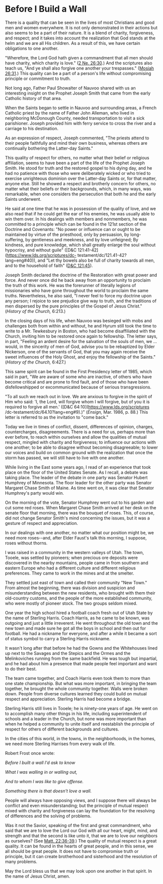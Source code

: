 # Before I Build a Wall

There is a quality that can be seen in the lives of most Christians and good
men and women everywhere. It is not only demonstrated in their actions but
also seems to be a part of their nature. It is a blend of charity,
forgiveness, and respect; and it takes into account the realization that God
stands at the helm and we are all His children. As a result of this, we have
certain obligations to one another.

"Wherefore, the Lord God hath given a commandment that all men should have
charity, which charity is love." ([2 Ne.
26:30](https://www.lds.org/scriptures/bofm/2-ne/26.30?lang=eng#29).) And the
scriptures also teach us, "And ye shall also forgive one another your
trespasses." ([Mosiah
26:31](https://www.lds.org/scriptures/bofm/mosiah/26.31?lang=eng#30).) This
quality can be a part of a person's life without compromising principle or
commitment to truth.

Not long ago, Father Paul Showalter of Nauvoo shared with us an interesting
insight on the Prophet Joseph Smith that came from the early Catholic history
of that area.

When the Saints began to settle in Nauvoo and surrounding areas, a French
Catholic priest by the name of Father John Alleman, who lived in neighboring
McDonough County, needed transportation to visit a sick parishioner. Joseph
provided him with ferry service to cross the river and a carriage to his
destination.

As an expression of respect, Joseph commented, "The priests attend to their
people faithfully and mind their own business, whereas others are continually
bothering the Latter-day Saints."

This quality of respect for others, no matter what their belief or religious
affiliation, seems to have been a part of the life of the Prophet Joseph
Smith. He stood for truth and the restored gospel to his dying day, and he had
no patience with those who were deliberately wicked or who tried to exercise
unrighteous dominion over the Latter-day Saints or, for that matter, anyone
else. Still he showed a respect and brotherly concern for others, no matter
what their beliefs or their backgrounds, which, in many ways, was remarkable,
when one considers the persecution that both he and the early Saints
underwent.

He said at one time that he was in possession of the quality of love, and we
also read that if he could get the ear of his enemies, he was usually able to
win them over. In his dealings with members and nonmembers, he was committed
to a principle which can be found in the 121st section of the Doctrine and
Covenants: "No power or influence can or ought to be maintained by virtue of
the priesthood, only by persuasion, by long-suffering, by gentleness and
meekness, and by love unfeigned; By kindness, and pure knowledge, which shall
greatly enlarge the soul without hypocrisy, and without guile" ([D&amp;C
121:41-42](https://www.lds.org/scriptures/dc-
testament/dc/121.41-42?lang=eng#40)), and "Let thy bowels also be full of
charity towards all men, and to the household of faith" ([D&amp;C
121:45](https://www.lds.org/scriptures/dc-testament/dc/121.45?lang=eng#44)).

Joseph Smith declared the doctrine of the Restoration with great power and
force. And never once did he back away from an opportunity to proclaim the
truth of this work. He was the forerunner of literally legions of missionaries
who have gone throughout the world to proclaim the same truths. Nevertheless,
he also said, "I never feel to force my doctrine upon any person; I rejoice to
see prejudice give way to truth, and the traditions of men dispersed by the
pure principles of the Gospel of Jesus Christ." (_History of the Church,_
6:213.)

In the closing days of his life, when Nauvoo was besieged with mobs and
challenges both from within and without, he and Hyrum still took the time to
write to a Mr. Tewkesbury in Boston, who had become disaffiliated with the
Church, inviting him to be restored once again to fellowship. The letter says,
in part, "Feeling an ardent desire for the salvation of the souls of men, we ...
would, in the sincerity of men of God, advise you to be rebaptized by Elder
Nickerson, one of the servants of God, that you may again receive the sweet
influences of the Holy Ghost, and enjoy the fellowship of the Saints."
(_History of the Church,_ 6:427.)

This same spirit can be found in the First Presidency letter of 1985, which
said in part, "We are aware of some who are inactive, of others who have
become critical and are prone to find fault, and of those who have been
disfellowshipped or excommunicated because of serious transgressions.

"To all such we reach out in love. We are anxious to forgive in the spirit of
Him who said: 'I, the Lord, will forgive whom I will forgive, but of you it is
required to forgive all men.' ([D&amp;C 64:10](https://www.lds.org/scriptures
/dc-testament/dc/64.10?lang=eng#9).)" (_Ensign,_ Mar. 1986, p. 88.) This
letter is referred to as the invitation to "come back."

Today we live in times of conflict, dissent, differences of opinion, charges,
countercharges, disagreements. There is a need for us, perhaps more than ever
before, to reach within ourselves and allow the qualities of mutual respect,
mingled with charity and forgiveness; to influence our actions with one
another; to be able to disagree without becoming disagreeable; to lower our
voices and build on common ground with the realization that once the storm has
passed, we will still have to live with one another.

While living in the East some years ago, I read of an experience that took
place on the floor of the United States Senate. As I recall, a debate was
taking place. The leader of the debate in one party was Senator Hubert
Humphrey of Minnesota. The floor leader for the other party was Senator
Margaret Chase Smith of Maine. As time went on, it was clear that Senator
Humphrey's party would win.

On the morning of the vote, Senator Humphrey went out to his garden and cut
some red roses. When Margaret Chase Smith arrived at her desk on the senate
floor that morning, there was the bouquet of roses. This, of course, did not
change Senator Smith's mind concerning the issues, but it was a gesture of
respect and appreciation.

In our dealings with one another, no matter what our position might be, we
need more roses--and, after Elder Faust's talk this morning, I suppose, roses
without thorns.

I was raised in a community in the western valleys of Utah. The town, Tooele,
was settled by pioneers; when precious ore deposits were discovered in the
nearby mountains, people came in from southern and eastern Europe who had a
different culture and different religious preferences. They came to work in
the mines and at the smelter.

They settled just east of town and called their community "New Town." From
almost the beginning, there was division and suspicion and misunderstanding
between the new residents, who brought with them their old-country customs,
and the people of the more established community, who were mostly of pioneer
stock. The two groups seldom mixed.

One year the high school hired a football coach fresh out of Utah State by the
name of Sterling Harris. Coach Harris, as he came to be known, was outgoing
and just a little irreverent. He went throughout the old town and the new town
and made sure he got all the boys in school and then out for football. He had
a nickname for everyone, and after a while it became a sort of status symbol
to carry a Sterling Harris nickname.

It wasn't long after that before he had the Gowns and the Whitehouses lined up
next to the Savages and the Stepics and the Ormes and the Melinkoviches
running from the same backfield. He was tough but impartial, and he had about
him a presence that made people feel important and want to do their best.

The team came together, and Coach Harris even took them to more than one state
championship. But what was more important, in bringing the team together, he
brought the whole community together. Walls were broken down. People from
diverse cultures learned they could build on mutual respect and appreciation.
Sterling Harris had become a bridge.

Sterling Harris still lives in Tooele; he is ninety-one years of age. He went
on to accomplish many other things in his life, including superintendent of
schools and a leader in the Church, but none was more important than when he
helped a community to unite itself and reestablish the principle of respect
for others of different backgrounds and cultures.

In the cities of this world, in the towns, in the neighborhoods, in the homes,
we need more Sterling Harrises from every walk of life.

Robert Frost once wrote:

_Before I built a wall I'd ask to know_

_What I was walling in or walling out,_

_And to whom I was like to give offense._

_Something there is that doesn't love a wall._

People will always have opposing views, and I suppose there will always be
conflict and even misunderstanding; but the principle of mutual respect mixed
with charity and forgiveness can lay the foundation for the resolving of
differences and the solving of problems.

Was it not the Savior, speaking of the first and great commandment, who said
that we are to love the Lord our God with all our heart, might, mind, and
strength and that the second is like unto it, that we are to love our
neighbors as ourselves? (See [Matt.
22:36-39](https://www.lds.org/scriptures/nt/matt/22.36-39?lang=eng#35).) The
quality of mutual respect is a great quality. It can be found in the hearts of
great people, and in this sense, we all should be great people. It does not
have to compromise truth or principle, but it can create brotherhood and
sisterhood and the resolution of many problems.

May the Lord bless us that we may look upon one another in that spirit. In the
name of Jesus Christ, amen.

